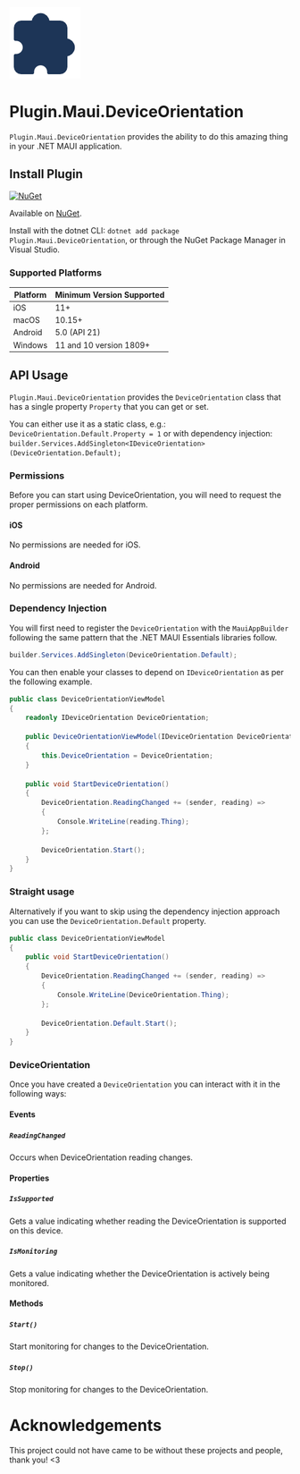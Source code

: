 <!-- 
Everything in here is of course optional. If you want to add/remove something, absolutely do so as you see fit.
This example README has some dummy APIs you'll need to replace and only acts as a placeholder for some inspiration that you can fill in with your own functionalities.
-->
![](nuget.png)
# Plugin.Maui.DeviceOrientation

`Plugin.Maui.DeviceOrientation` provides the ability to do this amazing thing in your .NET MAUI application.

## Install Plugin

[![NuGet](https://img.shields.io/nuget/v/Plugin.Maui.DeviceOrientation.svg?label=NuGet)](https://www.nuget.org/packages/Plugin.Maui.DeviceOrientation/)

Available on [NuGet](http://www.nuget.org/packages/Plugin.Maui.DeviceOrientation).

Install with the dotnet CLI: `dotnet add package Plugin.Maui.DeviceOrientation`, or through the NuGet Package Manager in Visual Studio.

### Supported Platforms

| Platform | Minimum Version Supported |
|----------|---------------------------|
| iOS      | 11+                       |
| macOS    | 10.15+                    |
| Android  | 5.0 (API 21)              |
| Windows  | 11 and 10 version 1809+   |

## API Usage

`Plugin.Maui.DeviceOrientation` provides the `DeviceOrientation` class that has a single property `Property` that you can get or set.

You can either use it as a static class, e.g.: `DeviceOrientation.Default.Property = 1` or with dependency injection: `builder.Services.AddSingleton<IDeviceOrientation>(DeviceOrientation.Default);`

### Permissions

Before you can start using DeviceOrientation, you will need to request the proper permissions on each platform.

#### iOS

No permissions are needed for iOS.

#### Android

No permissions are needed for Android.

### Dependency Injection

You will first need to register the `DeviceOrientation` with the `MauiAppBuilder` following the same pattern that the .NET MAUI Essentials libraries follow.

```csharp
builder.Services.AddSingleton(DeviceOrientation.Default);
```

You can then enable your classes to depend on `IDeviceOrientation` as per the following example.

```csharp
public class DeviceOrientationViewModel
{
    readonly IDeviceOrientation DeviceOrientation;

    public DeviceOrientationViewModel(IDeviceOrientation DeviceOrientation)
    {
        this.DeviceOrientation = DeviceOrientation;
    }

    public void StartDeviceOrientation()
    {
        DeviceOrientation.ReadingChanged += (sender, reading) =>
        {
            Console.WriteLine(reading.Thing);
        };

        DeviceOrientation.Start();
    }
}
```

### Straight usage

Alternatively if you want to skip using the dependency injection approach you can use the `DeviceOrientation.Default` property.

```csharp
public class DeviceOrientationViewModel
{
    public void StartDeviceOrientation()
    {
        DeviceOrientation.ReadingChanged += (sender, reading) =>
        {
            Console.WriteLine(DeviceOrientation.Thing);
        };

        DeviceOrientation.Default.Start();
    }
}
```

### DeviceOrientation

Once you have created a `DeviceOrientation` you can interact with it in the following ways:

#### Events

##### `ReadingChanged`

Occurs when DeviceOrientation reading changes.

#### Properties

##### `IsSupported`

Gets a value indicating whether reading the DeviceOrientation is supported on this device.

##### `IsMonitoring`

Gets a value indicating whether the DeviceOrientation is actively being monitored.

#### Methods

##### `Start()`

Start monitoring for changes to the DeviceOrientation.

##### `Stop()`

Stop monitoring for changes to the DeviceOrientation.

# Acknowledgements

This project could not have came to be without these projects and people, thank you! <3
